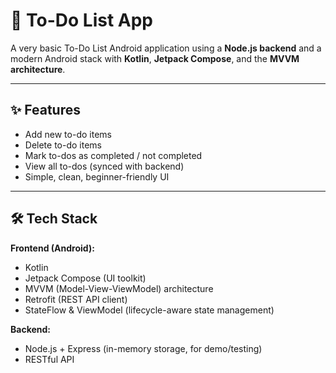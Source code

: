# 📝 To-Do List App

A very basic To-Do List Android application using a **Node.js backend** and a modern Android stack with **Kotlin**, **Jetpack Compose**, and the **MVVM architecture**.

---

## ✨ Features

- Add new to-do items
- Delete to-do items
- Mark to-dos as completed / not completed
- View all to-dos (synced with backend)
- Simple, clean, beginner-friendly UI

---

## 🛠️ Tech Stack

**Frontend (Android):**
- Kotlin
- Jetpack Compose (UI toolkit)
- MVVM (Model-View-ViewModel) architecture
- Retrofit (REST API client)
- StateFlow & ViewModel (lifecycle-aware state management)

**Backend:**
- Node.js + Express (in-memory storage, for demo/testing)
- RESTful API
